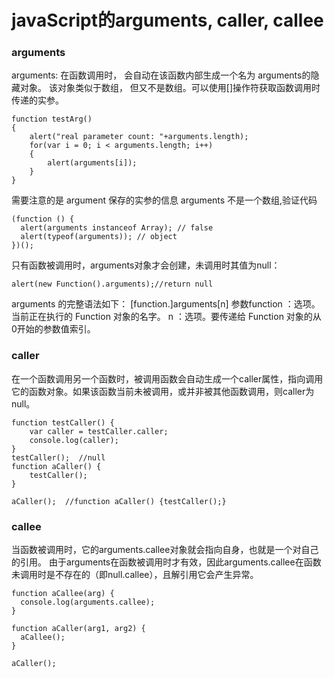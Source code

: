 # javaScript的arguments, caller, callee

### arguments
arguments:  在函数调用时， 会自动在该函数内部生成一个名为 arguments的隐藏对象。 该对象类似于数组， 但又不是数组。可以使用[]操作符获取函数调用时传递的实参。
```
function testArg()  
{  
    alert("real parameter count: "+arguments.length);  
    for(var i = 0; i < arguments.length; i++)  
    {  
        alert(arguments[i]);  
    }  
}  
```
需要注意的是 argument 保存的实参的信息
arguments 不是一个数组,验证代码
```
(function () {  
  alert(arguments instanceof Array); // false  
  alert(typeof(arguments)); // object  
})();  
```
只有函数被调用时，arguments对象才会创建，未调用时其值为null：
```
alert(new Function().arguments);//return null  
```
arguments 的完整语法如下：
[function.]arguments[n]
参数function ：选项。当前正在执行的 Function 对象的名字。 n ：选项。要传递给 Function 对象的从0开始的参数值索引。
### caller
在一个函数调用另一个函数时，被调用函数会自动生成一个caller属性，指向调用它的函数对象。如果该函数当前未被调用，或并非被其他函数调用，则caller为null。
```
function testCaller() {  
    var caller = testCaller.caller;  
    console.log(caller);  
}  
testCaller();  //null
function aCaller() {  
    testCaller();  
}  

aCaller();  //function aCaller() {testCaller();}
```
### callee
当函数被调用时，它的arguments.callee对象就会指向自身，也就是一个对自己的引用。
由于arguments在函数被调用时才有效，因此arguments.callee在函数未调用时是不存在的（即null.callee），且解引用它会产生异常。
```
function aCallee(arg) {  
  console.log(arguments.callee);  
}  

function aCaller(arg1, arg2) {
  aCallee();
}  

aCaller();  
```
